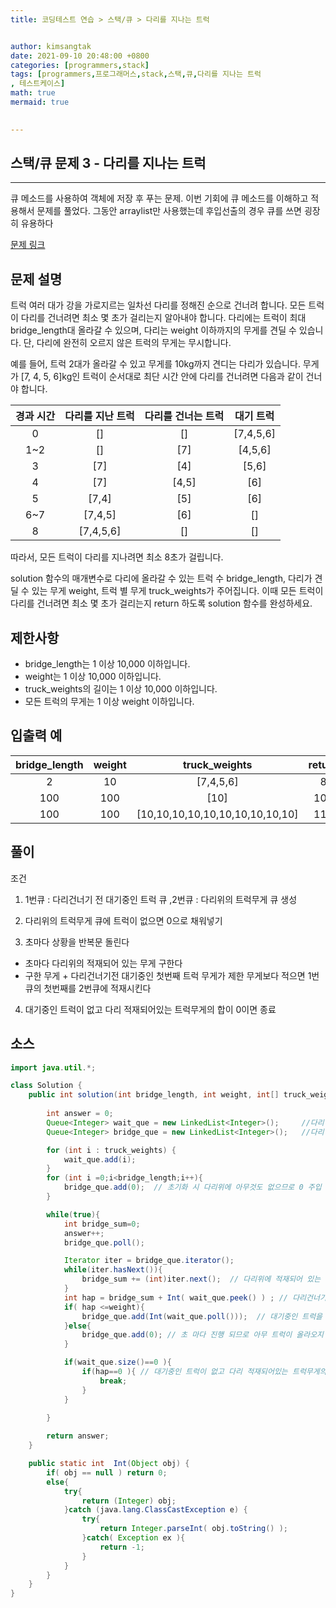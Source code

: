 ```yaml
---
title: 코딩테스트 연습 > 스택/큐 > 다리를 지나는 트럭


author: kimsangtak
date: 2021-09-10 20:48:00 +0800
categories: [programmers,stack]
tags: [programmers,프로그래머스,stack,스택,큐,다리를 지나는 트럭
, 테스트케이스]
math: true
mermaid: true

  
---
```


## 스택/큐 문제 3 - 다리를 지나는 트럭

---
큐 메소드를 사용하여 객체에 저장 후 푸는 문제. 이번 기회에 큐 메소드를 이해하고 적용해서 문제를 풀었다. 그동안 arraylist만 사용했는데
후입선출의 경우 큐를 쓰면 굉장히 유용하다

<a href="https://programmers.co.kr/learn/courses/30/lessons/42583" target="_blank">문제 링크</a>

## 문제 설명

트럭 여러 대가 강을 가로지르는 일차선 다리를 정해진 순으로 건너려 합니다. 모든 트럭이 다리를 건너려면 최소 몇 초가 걸리는지 알아내야 합니다. 다리에는 트럭이 최대 bridge_length대 올라갈 수 있으며, 다리는 weight 이하까지의 무게를 견딜 수 있습니다. 단, 다리에 완전히 오르지 않은 트럭의 무게는 무시합니다.

예를 들어, 트럭 2대가 올라갈 수 있고 무게를 10kg까지 견디는 다리가 있습니다. 무게가 [7, 4, 5, 6]kg인 트럭이 순서대로 최단 시간 안에 다리를 건너려면 다음과 같이 건너야 합니다.

|경과 시간	| 다리를 지난 트럭	| 다리를 건너는 트럭	| 대기 트럭|
|:--------:|:----------------:|:--------------------:| :-----:| 
| 0		| []	       | []    |    [7,4,5,6]       |
| 1~2	| []	       | [7]   |   	[4,5,6]     |
| 3	    | [7]	       | [4]   |   [5,6]          |
| 4	    | [7]	       | [4,5] |  [6]         |
| 5	    | [7,4]	       | [5]   |   [6]            |
| 6~7   | [7,4,5]      | [6]   |   []          |
| 8 	| [7,4,5,6]    | []	   |   []             |

따라서, 모든 트럭이 다리를 지나려면 최소 8초가 걸립니다.

solution 함수의 매개변수로 다리에 올라갈 수 있는 트럭 수 bridge_length, 다리가 견딜 수 있는 무게 weight, 트럭 별 무게 truck_weights가 주어집니다. 이때 모든 트럭이 다리를 건너려면 최소 몇 초가 걸리는지 return 하도록 solution 함수를 완성하세요.

## 제한사항
* bridge_length는 1 이상 10,000 이하입니다.
* weight는 1 이상 10,000 이하입니다.
* truck_weights의 길이는 1 이상 10,000 이하입니다.
* 모든 트럭의 무게는 1 이상 weight 이하입니다.

## 입출력 예



|bridge_length	| weight	| truck_weights	| return|
|:---------------:|:------:|:----------------------:| :--:| 
|2	    |10	    |[7,4,5,6]	                        |8      |
|100	|100	|[10]	                            |101    |
|100	|100	|[10,10,10,10,10,10,10,10,10,10]	|110    |

## 풀이

조건 

1. 1번큐 : 다리건너기 전 대기중인 트럭 큐 ,2번큐 : 다리위의 트럭무게 큐 생성

2. 다리위의 트럭무게 큐에 트럭이 없으면 0으로 채워넣기

3. 초마다 상황을 반복문 돌린다
* 초마다 다리위의 적재되어 있는 무게 구한다
* 구한 무게 + 다리건너기전 대기중인 첫번째 트럭 무게가 제한 무게보다 적으면  1번큐의 첫번째를 2번큐에 적재시킨다
4. 대기중인 트럭이 없고 다리 적재되어있는 트럭무게의 합이 0이면 종료




## 소스 

```java
import java.util.*;

class Solution {
    public int solution(int bridge_length, int weight, int[] truck_weights) {
        
		int answer = 0;
        Queue<Integer> wait_que = new LinkedList<Integer>();     //다리 건너기 전 대기중인 트럭 큐
        Queue<Integer> bridge_que = new LinkedList<Integer>();   //다리 각각의 적재되어있는 트럭 무게

        for (int i : truck_weights) {
            wait_que.add(i);
        }
        for (int i =0;i<bridge_length;i++){
            bridge_que.add(0);  // 초기화 시 다리위에 아무것도 없으므로 0 주입
        }

        while(true){
            int bridge_sum=0;
            answer++;
			bridge_que.poll();

            Iterator iter = bridge_que.iterator();            
            while(iter.hasNext()){
                bridge_sum += (int)iter.next();  // 다리위에 적재되어 있는 무게 구한다
            }
            int hap = bridge_sum + Int( wait_que.peek() ) ; // 다리건너기전 대기중인 첫번째 트럭 무게 + 다리 위 적재무게 합
            if( hap <=weight){               
                bridge_que.add(Int(wait_que.poll()));  // 대기중인 트럭을 다리에 올린다
            }else{
                bridge_que.add(0); // 초 마다 진행 되므로 아무 트럭이 올라오지 않으면 0 추가
            }     

            if(wait_que.size()==0 ){
                if(hap==0 ){ // 대기중인 트럭이 없고 다리 적재되어있는 트럭무게의 합이 0이면 종료
                    break;
                }
            }

        }
         
        return answer;
    }

    public static int  Int(Object obj) {
        if( obj == null ) return 0;
        else{           
            try{            
                return (Integer) obj;               
            }catch (java.lang.ClassCastException e) {               
                try{                    
                    return Integer.parseInt( obj.toString() );                  
                }catch( Exception ex ){                 
                    return -1;                  
                }               
            }           
        }
    }
}
```
